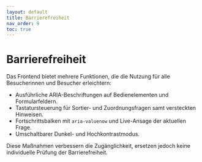 ```yaml
---
layout: default
title: Barrierefreiheit
nav_order: 9
toc: true
---
```


# Barrierefreiheit

Das Frontend bietet mehrere Funktionen, die die Nutzung für alle Besucherinnen und Besucher erleichtern:

- Ausführliche ARIA-Beschriftungen auf Bedienelementen und Formularfeldern.
- Tastatursteuerung für Sortier- und Zuordnungsfragen samt versteckten Hinweisen.
- Fortschrittsbalken mit `aria-valuenow` und Live-Ansage der aktuellen Frage.
- Umschaltbarer Dunkel- und Hochkontrastmodus.

Diese Maßnahmen verbessern die Zugänglichkeit, ersetzen jedoch keine individuelle Prüfung der Barrierefreiheit.

